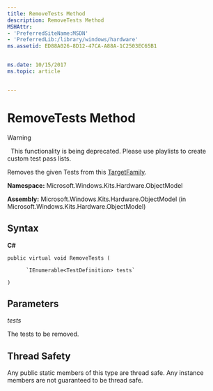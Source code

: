 ```yaml
---
title: RemoveTests Method
description: RemoveTests Method
MSHAttr:
- 'PreferredSiteName:MSDN'
- 'PreferredLib:/library/windows/hardware'
ms.assetid: ED88A026-8D12-47CA-A88A-1C2503EC65B1


ms.date: 10/15/2017
ms.topic: article


---
```


# RemoveTests Method

>[!WARNING]
>  This functionality is being deprecated. Please use playlists to create custom test pass lists.

 

Removes the given Tests from this [TargetFamily](targetfamily-class.md).

**Namespace:** Microsoft.Windows.Kits.Hardware.ObjectModel

**Assembly:** Microsoft.Windows.Kits.Hardware.ObjectModel (in Microsoft.Windows.Kits.Hardware.ObjectModel)

## <span id="Syntax"></span><span id="syntax"></span><span id="SYNTAX"></span>Syntax


**C#**

`public virtual void RemoveTests (`

          `IEnumerable<TestDefinition> tests`

`)`

## <span id="Parameters"></span><span id="parameters"></span><span id="PARAMETERS"></span>Parameters


*tests*

 The tests to be removed.

## <span id="Thread_Safety"></span><span id="thread_safety"></span><span id="THREAD_SAFETY"></span>Thread Safety


Any public static members of this type are thread safe. Any instance members are not guaranteed to be thread safe.

 

 






